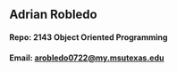 ## Adrian Robledo

#### Repo: 2143 Object Oriented Programming
#### Email: arobledo0722@my.msutexas.edu
